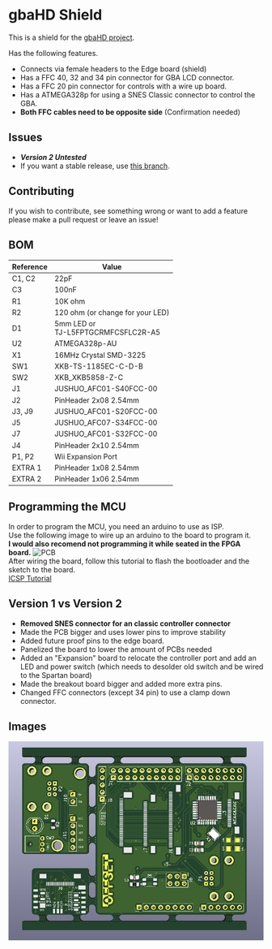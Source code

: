 # gbaHD Shield
This is a shield for the [gbaHD project](https://github.com/zwenergy/gbaHD).  

Has the following features.
- Connects via female headers to the Edge board (shield)
- Has a FFC 40, 32 and 34 pin connector for GBA LCD connector.
- Has a FFC 20 pin connector for controls with a wire up board.
- Has a ATMEGA328p for using a SNES Classic connector to control the GBA.
- **Both FFC cables need to be opposite side** (Confirmation needed)

## Issues
- __*Version 2 Untested*__
- If you want a stable release, use [this branch](https://github.com/sanchezand/GBAHD-Shield/tree/version-1).

## Contributing
If you wish to contribute, see something wrong or want to add a feature please make a pull request or leave an issue!

## BOM
|Reference	|Value								|
|---------	|--------							|
|C1, C2		|22pF									|
|C3			|100nF								|
|R1			|10K ohm									|
|R2			|120 ohm (or change for your LED)	|
|D1			|5mm LED or<br />TJ-L5FPTGCRMFCSFLC2R-A5	|
|U2			|ATMEGA328p-AU						|
|X1			|16MHz Crystal SMD-3225			|
|SW1			|XKB-TS-1185EC-C-D-B				|
|SW2			|XKB_XKB5858-Z-C					|
|J1			|JUSHUO_AFC01-S40FCC-00			|
|J2			|PinHeader 2x08 2.54mm			|
|J3, J9		|JUSHUO_AFC01-S20FCC-00			|
|J5			|JUSHUO_AFC07-S34FCC-00			|
|J7			|JUSHUO_AFC01-S32FCC-00			|
|J4			|PinHeader 2x10 2.54mm			|
|P1, P2		|Wii Expansion Port				|
|EXTRA 1		|PinHeader 1x08 2.54mm			|
|EXTRA 2		|PinHeader 1x06 2.54mm			|

## Programming the MCU
In order to program the MCU, you need an arduino to use as ISP.  
Use the following image to wire up an arduino to the board to program it.  
**I would also recomend not programming it while seated in the FPGA board.**
![PCB](./static/icsp.png "Wireup")  
After wiring the board, follow this tutorial to flash the bootloader and the sketch to the board.  
[ICSP Tutorial](https://www.arduino.cc/en/pmwiki.php?n=Tutorial/ArduinoISP)

## Version 1 vs Version 2
- __Removed SNES connector for an classic controller connector__
- Made the PCB bigger and uses lower pins to improve stability
- Added future proof pins to the edge board.
- Panelized the board to lower the amount of PCBs needed
- Added an "Expansion" board to relocate the controller port and add an LED and power switch (which needs to desolder old switch and be wired to the Spartan board)
- Made the breakout board bigger and added more extra pins.
- Changed FFC connectors (except 34 pin) to use a clamp down connector.

## Images
![PCB](./static/pcb.png "PCB")
